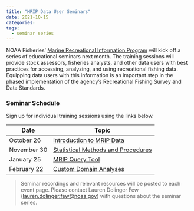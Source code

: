 ```yaml
---
title: "MRIP Data User Seminars"
date: 2021-10-15
categories:
tags:
  - seminar series
---
```


NOAA Fisheries’ [Marine Recreational Information Program](https://www.fisheries.noaa.gov/recreational-fishing-data/about-marine-recreational-information-program?utm_medium=email&utm_source=govdelivery) will kick off a series of educational seminars next month. The training sessions will provide stock assessors, fisheries analysts, and other data users with best practices for accessing, analyzing, and using recreational fishing data. Equipping data users with this information is an important step in the phased implementation of the agency’s Recreational Fishing Survey and Data Standards.

### Seminar Schedule
Sign up for individual training sessions using the links below.

| Date  | Topic |
| ------------- | ------------- |
| October 26  | [Introduction to MRIP Data](https://www.fisheries.noaa.gov/event/mrip-data-user-seminar-introduction-mrip-data?utm_medium=email&utm_source=govdelivery)  |
| November 30 | [Statistical Methods and Procedures](https://www.fisheries.noaa.gov/event/mrip-data-user-seminar-statistical-methods-and-procedures?utm_medium=email&utm_source=govdelivery)  |
| January 25  | [MRIP Query Tool](https://www.fisheries.noaa.gov/event/mrip-data-user-seminar-mrip-query-tool?utm_medium=email&utm_source=govdelivery)  |
| February 22  | [Custom Domain Analyses](https://www.fisheries.noaa.gov/event/mrip-data-user-seminar-custom-domain-analyses?utm_medium=email&utm_source=govdelivery)  |


> Seminar recordings and relevant resources will be posted to each event page. Please contact Lauren Dolinger Few (lauren.dolinger.few@noaa.gov) with questions about the seminar series.
